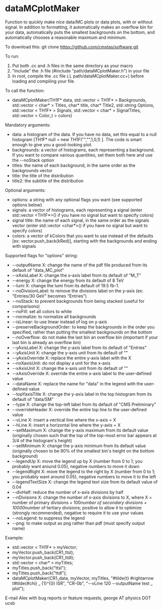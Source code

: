 dataMCplotMaker
===============

Function to quickly make nice data/MC plots or data plots, with or without signal.  In addition to formatting, it automatically makes an overflow bin for your data, automatically puts the smallest backgrounds on the bottom, and automatically chooses a reasonable maximum and minimum.  

To download this:
git clone https://github.com/cmstas/software.git

To run:
  1.  Put both .cc and .h files in the same directory as your macro
  2.  "Include" the .h file (#include "path/dataMCplotMaker.h") in your file
  3.  In root, compile the .cc file (.L path/dataMCplotMaker.cc+) before loading and compiling your file.

To call the function:
  - dataMCplotMaker(TH1F* data, std::vector < TH1F* > Backgrounds, std::vector < char* > Titles, char* title, char* Title2, std::string Options, std::vector < TH1F* > Signals, std::vector < char* > SignalTitles, std::vector < Color_t > colors)

Mandatory arguments:
  - data: a histogram of the data.  If you have no data, set this equal to a null histogram [TH1F* null = new TH1F("","",1,0,1) ].  The code is smart enough to give you a good-looking plot.  
  - backgrounds: a vector of histograms, each representing a background.  If you want to compare various quantities, set them both here and use the --noStack option
  - titles: the name of each background, in the same order as the backgrounds vector
  - title: the title of the distribution
  - title2: the subtitle of the distribution

Optional arguments:
  - options: a string with any optional flags you want (see supported options below)
  - signals: a vector of histograms, each representing a signal (enter std::vector <TH1F*>() if you have no signal but want to specify colors)
  - signal title: the name of each signal, in the same order as the signals vector (enter std::vector <char*>() if you have no signal but want to specify colors)
  - colors: a vector of kColors that you want to use instead of the defaults [ex: vector.push_back(kRed)], starting with the backgrounds and ending with signals

Supported flags for "options" string:
  - --outputName X: change the name of the pdf file produced from its default of "data_MC_plot"
  - --xAxisLabel X: change the x-axis label from its default of "M_T"
  - --energy X: change the energy from its default of 8 TeV
  - --lumi X: change the lumi from its default of 19.5 fb-1.
  - --noDivisionLabel: to remove the divisions label on the y-axis (ex: "Entries/30 GeV" becomes "Entries")
  - --noStack: to prevent backgrounds from being stacked (useful for comparisons)
  - --noFill: set all colors to white
  - --normalize: to normalize all backgrounds
  - --isLinear: to use linear instead of log on y-axis
  - --preserveBackgroundOrder: to keep the backgrounds in the order you specified, rather than putting the smallest backgrounds on the bottom
  - --noOverflow: do not make the last bin an overflow bin (important if your last bin is already an overflow bin)
  - --yAxisLabel X: change the y-axis label from its default of "Entries"
  - --yAxisUnit X: change the y-axis unit from its default of ""
  - --yAxisOverride X: replace the entire y-axis label with the X
  - --noXaxisUnit: do not display a unit for the x-axis
  - --xAxisUnit X: change the x-axis unit from its default of ""
  - --xAxisOverride X: override the entire x-axis label to the user-defined value
  - --dataName X: replace the name for "data" in the legend with the user-defined value
  - --topYaxisTitle X: change the y-axis label in the top histogram from its default of "data/SM"
  - --type X: change the top-left label from its default of "CMS Preliminary"
  - --overrideHeader X: override the entire top line to the user-defined value
  - --vLine X: insert a vectical line where the x-axis = X
  - --hLine X: insert a horizontal line where the y-axis = X
  - --setMaximum X: change the y-axis maximum from its default value (originally chosen such that the top of the top-most error bar appears at 3/4 of the histogram's height)
  - --setMinimum X: change the y-axis minimum from its default value (originally chosen to be 90% of the smallest bin's height on the bottom background)
  - --legendUp X: move the legend up by X (number from 0 to 1; you probably want around 0.05), negative numbers to move it down
  - --legendRight X: move the legend to the right by X (number from 0 to 1; you probably want around 0.05), negative numbers to move it to the left
  - --legendTextSize X: change the legend text size from its default value of 0.04
  - --divHalf: reduce the number of x-axis divisions by half
  - --nDivisions X: change the number of x-axis divisions to X, where X = number of primary divisions + 100*number of secondary divisions + 10000*number of tertiary divisions; positive to allow it to optimize (strongly recommended), negative to require it to use your values
  - --noLegend: to suppress the legend
  - --png: to make output as png rather than pdf (must specify output name)

Example:
  - std::vector < TH1F* > myVector;
  - myVector.push_back(CR1_ttsl);
  - myVector.push_back(CR1_ttdl);
  - std::vector < char* > myTitles;
  - myTitles.push_back("ttsl");
  - myTitles.push_back("ttdl");
  - dataMCplotMaker(CR1_data, myVector, myTitles, "#tilde{t} #rightarrow t#tilde{#chi} _ {1}^{0} ISR", "CR-0b", "--vLine 120 --outputName test _ plot");

E-mail Alex with bug reports or feature requests, george AT physics DOT ucsb

